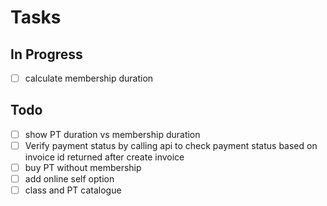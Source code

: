# Tasks

## In Progress
- [ ] calculate membership duration


## Todo
- [ ] show PT duration vs membership duration
- [ ] Verify payment status by calling api to check payment status based on invoice id returned after create invoice
- [ ] buy PT without membership
- [ ] add online self option
- [ ] class and PT catalogue
